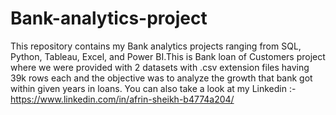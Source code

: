 # Bank-analytics-project
This repository contains my Bank analytics projects ranging from SQL, Python, Tableau, Excel, and Power BI.This is Bank loan of Customers project where we were provided with 2 datasets with .csv extension files having 39k rows each and the objective was to analyze the growth that bank got within given years in loans. 
You can also take a look at my Linkedin :- https://www.linkedin.com/in/afrin-sheikh-b4774a204/
